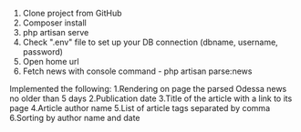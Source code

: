1. Clone project from GitHub
2. Composer install
3. php artisan serve
4. Check ".env" file to set up your DB connection (dbname, username, password)
5. Open home url
6. Fetch news with console command - php artisan parse:news

Implemented the following: 
1.Rendering on page the parsed Odessa news no older than 5 days
2.Publication date
3.Title of the article with a link to its page
4.Article author name
5.List of article tags separated by comma
6.Sorting by author name and date
